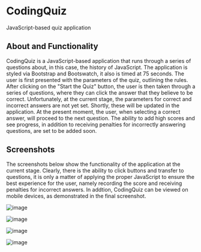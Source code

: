 # CodingQuiz
JavaScript-based quiz application
## About and Functionality
CodingQuiz is a JavaScript-based application that runs through a series of questions about, in this case, the history of JavaScript. The application is styled via Bootstrap and Bootswatch, it also is timed at 75 seconds. The user is first presented with the parameters of the quiz, outlining the rules. After clicking on the "Start the Quiz" button, the user is then taken through a series of questions, where they can click the answer that they believe to be correct. Unfortunately, at the current stage, the parameters for correct and incorrect answers are not yet set. Shortly, these will be updated in the application. At the present moment, the user, when selecting a correct answer, will proceed to the next question. The ability to add high scores and see progress, in addition to receiving penalties for incorrectly answering questions, are set to be added soon.

## Screenshots
The screenshots below show the functionality of the application at the current stage. Clearly, there is the ability to click buttons and transfer to questions, it is only a matter of applying the proper JavaScript to ensure the best experience for the user, namely recording the score and receiving penalties for incorrect answers. In addtion, CodingQuiz can be viewed on mobile devices, as demonstrated in the final screenshot. 

![image](https://user-images.githubusercontent.com/70812339/101228934-d2256a00-366b-11eb-959d-e55bff1fc76c.png)


![image](https://user-images.githubusercontent.com/70812339/101228945-e10c1c80-366b-11eb-9c64-b66ed8b2b3df.png)


![image](https://user-images.githubusercontent.com/70812339/101228963-f2edbf80-366b-11eb-90cb-151166cf5a10.png)


![image](https://user-images.githubusercontent.com/70812339/101228993-22043100-366c-11eb-9c1e-595f1b61142d.png)
